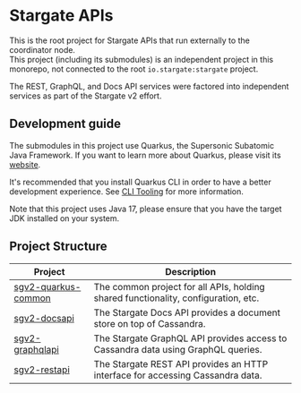 # Stargate APIs

This is the root project for Stargate APIs that run externally to the coordinator node.  
This project (including its submodules) is an independent project in this monorepo, not connected to the root `io.stargate:stargate` project.

The REST, GraphQL, and Docs API services were factored into independent services as part of the Stargate v2 effort.

## Development guide

The submodules in this project use Quarkus, the Supersonic Subatomic Java Framework.
If you want to learn more about Quarkus, please visit its [website](https://quarkus.io/).

It's recommended that you install Quarkus CLI in order to have a better development experience.
See [CLI Tooling](https://quarkus.io/guides/cli-tooling) for more information.

Note that this project uses Java 17, please ensure that you have the target JDK installed on your system.

## Project Structure

| Project                                    | Description                                                                        |
|--------------------------------------------|------------------------------------------------------------------------------------|
| [sgv2-quarkus-common](sgv2-quarkus-common) | The common project for all APIs, holding shared functionality, configuration, etc. |
| [sgv2-docsapi](sgv2-docsapi)               | The Stargate Docs API provides a document store on top of Cassandra. |
| [sgv2-graphqlapi](sgv2-graphqlapi)         | The Stargate GraphQL API provides access to Cassandra data using GraphQL queries.  |
| [sgv2-restapi](sgv2-restapi)               | The Stargate REST API provides an HTTP interface for accessing Cassandra data.  |